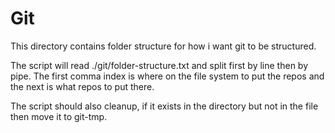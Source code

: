 # Git
This directory contains folder structure for how
i want git to be structured.

The script will read ./git/folder-structure.txt
and split first by line then by pipe.  The first
comma index is where on the file system to put
the repos and the next is what repos to put there.

The script should also cleanup, if it exists in
the directory but not in the file then move it to
git-tmp.